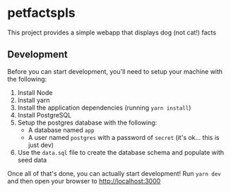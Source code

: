 # petfactspls

This project provides a simple webapp that displays dog (not cat!) facts

## Development

Before you can start development, you'll need to setup your machine with the following:

1. Install Node
1. Install yarn
1. Install the application dependencies (running `yarn install`)
1. Install PostgreSQL
1. Setup the postgres database with the following:
    - A database named `app`
    - A user named `postgres` with a password of `secret` (it's ok... this is just dev)
1. Use the `data.sql` file to create the database schema and populate with seed data

Once all of that's done, you can actually start development! Run `yarn dev` and then open your browser to [http://localhost:3000](http://localhost:3000)